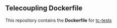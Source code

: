 ## Telecoupling Dockerfile


This repository contains the **Dockerfile** for [tc-tests](https://hub.docker.com/r/sebastianmanger/tc-tests/)
